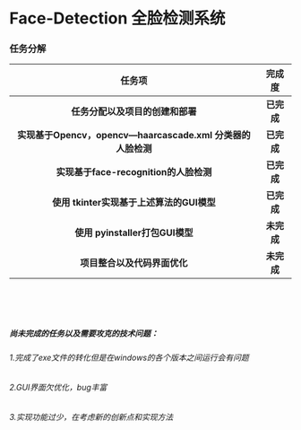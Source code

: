 # Face-Detection 全脸检测系统

### **任务分解**


|                            任务项                            |         完成度       |
| :----------------------------------------------------------: | :--------------------: |
|          **任务分配以及项目的创建和部署**                       |        **已完成**       |
|          **实现基于Opencv，opencv—haarcascade.xml 分类器的人脸检测**                       |        **已完成**       |
|        **实现基于face-recognition的人脸检测**                       | **已完成** |
|          **使用 tkinter实现基于上述算法的GUI模型**           | **已完成** |
|       **使用 pyinstaller打包GUI模型**                     | **未完成** |
|       **项目整合以及代码界面优化**                       |    **未完成**     |

  
<br/> <br/> <br/>
##### 尚未完成的任务以及需要攻克的技术问题：
###### 1.完成了exe文件的转化但是在windows的各个版本之间运行会有问题
###### 2.GUI界面欠优化，bug丰富
###### 3.实现功能过少，在考虑新的创新点和实现方法
